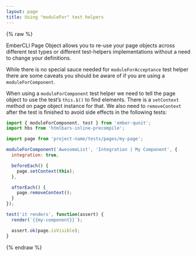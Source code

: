 ```yaml
---
layout: page
title: Using "moduleFor" test helpers
---
```

{% raw %}

EmberCLI Page Object allows you to re-use your page objects across different test types or different test-helpers implementations without a need to change your definitions.

While there is no special sauce needed for `moduleForAcceptance` test helper there are some caveats you should be aware of if you are using a `moduleForComponent`.

When using a `moduleForComponent` test helper we need to tell the page object to use the test’s `this.$()` to find elements. There is a `setContext` method on page object instance for that. We also need to `removeContext` after the test is finished to avoid side effects in the following tests:

```js
import { moduleForComponent, test } from 'ember-qunit';
import hbs from 'htmlbars-inline-precompile';

import page from 'project-name/tests/pages/my-page';

moduleForComponent('AwesomeList', 'Integration | My Component', {
  integration: true,

  beforeEach() {
    page.setContext(this);
  },

  afterEach() {
    page.removeContext();
  }
});

test('it renders', function(assert) {
  render(`{{my-component}}`);

  assert.ok(page.isVisible);
}
```
{% endraw %}
